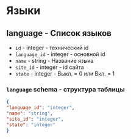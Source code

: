 # Языки
## language - Список языков
- `id` - integer - технический id
- `language_id` - integer - основной id
- `name` - string - Название языка
- `site_id` - integer - id сайта
- `state` - integer - Выкл. = 0 или Вкл. = 1

 
### `language` schema - структура таблицы
```json
{
"language_id": "integer",
"name": "string",
"site_id": "integer",
"state": "integer"
}
```
 
